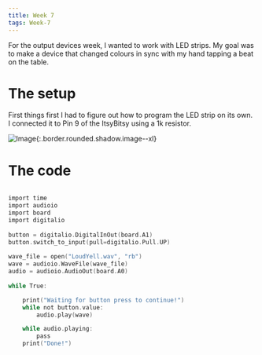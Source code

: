 ```yaml
---
title: Week 7
tags: Week-7
---
```

For the output devices week, I wanted to work with LED strips. My goal was to make a device that changed colours in sync with my hand tapping a beat on the table. 

# The setup

First things first I had to figure out how to program the LED strip on its own. I connected it to Pin 9 of the ItsyBitsy using a 1k resistor.

![Image](https://i.imgur.com/nLxKICZ.jpg){:.border.rounded.shadow.image--xl}

# The code

```C

import time
import audioio
import board
import digitalio
 
button = digitalio.DigitalInOut(board.A1)
button.switch_to_input(pull=digitalio.Pull.UP)
 
wave_file = open("LoudYell.wav", "rb")
wave = audioio.WaveFile(wave_file)
audio = audioio.AudioOut(board.A0)
 
while True:

    print("Waiting for button press to continue!")
    while not button.value:
        audio.play(wave)

    while audio.playing:
        pass
    print("Done!")  
```
